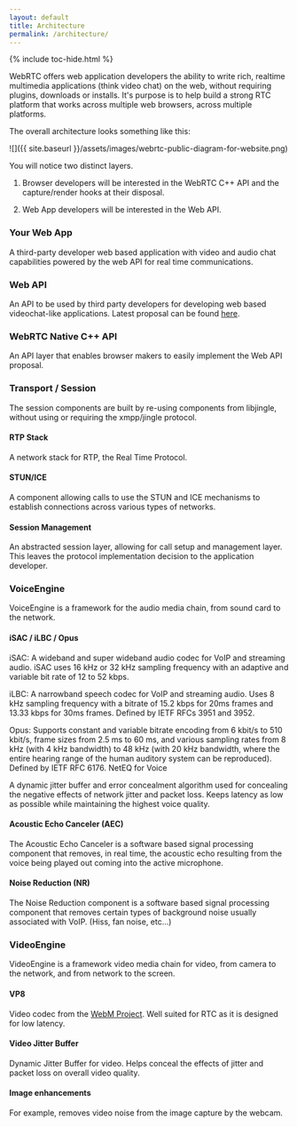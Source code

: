 ```yaml
---
layout: default
title: Architecture
permalink: /architecture/
---
```


{% include toc-hide.html %}


WebRTC offers web application developers the ability to write rich, realtime
multimedia applications (think video chat) on the web, without requiring
plugins, downloads or installs. It's purpose is to help build a strong RTC
platform that works across multiple web browsers, across multiple platforms.

The overall architecture looks something like this:

![]({{ site.baseurl }}/assets/images/webrtc-public-diagram-for-website.png)

You will notice two distinct layers.

  1. Browser developers will be interested in the WebRTC C++ API and the
     capture/render hooks at their disposal.

  2. Web App developers will be interested in the Web API.


###  Your Web App

A third-party developer web based application with video and audio chat
capabilities powered by the web API for real time communications.


### Web API

An API to be used by third party developers for developing web based
videochat-like applications. Latest proposal can be found [here][1].

[1]: http://w3c.github.io/webrtc-pc/


### WebRTC Native C++ API

An API layer that enables browser makers to easily implement the Web API
proposal.


### Transport / Session

The session components are built by re-using components from libjingle,
without using or requiring the xmpp/jingle protocol.


#### RTP Stack

A network stack for RTP, the Real Time Protocol.


#### STUN/ICE

A component allowing calls to use the STUN and ICE mechanisms to establish
connections across various types of networks.


#### Session Management

An abstracted session layer, allowing for call setup and management layer.
This leaves the protocol implementation decision to the application developer.


### VoiceEngine

VoiceEngine is a framework for the audio media chain, from sound card to the
network.


#### iSAC / iLBC / Opus

iSAC: A wideband and super wideband audio codec for VoIP and streaming audio.
iSAC uses 16 kHz or 32 kHz sampling frequency with an adaptive and variable
bit rate of 12 to 52 kbps.

iLBC: A narrowband speech codec for VoIP and streaming audio. Uses 8 kHz
sampling frequency with a bitrate of 15.2 kbps for 20ms frames and 13.33 kbps
for 30ms frames. Defined by IETF RFCs 3951 and 3952.

Opus: Supports constant and variable bitrate encoding from 6 kbit/s to 510
kbit/s, frame sizes from 2.5 ms to 60 ms, and various sampling rates from 8
kHz (with 4 kHz bandwidth) to 48 kHz (with 20 kHz bandwidth, where the entire
hearing range of the human auditory system can be reproduced). Defined by IETF
RFC 6176. NetEQ for Voice

A dynamic jitter buffer and error concealment algorithm used for concealing
the negative effects of network jitter and packet loss. Keeps latency as low
as possible while maintaining the highest voice quality.


#### Acoustic Echo Canceler (AEC)

The Acoustic Echo Canceler is a software based signal processing component
that removes, in real time, the acoustic echo resulting from the voice being
played out coming into the active microphone.


#### Noise Reduction (NR)

The Noise Reduction component is a software based signal processing component
that removes certain types of background noise usually associated with VoIP.
(Hiss, fan noise, etc...)


### VideoEngine

VideoEngine is a framework video media chain for video, from camera to the
network, and from network to the screen.


#### VP8

Video codec from the [WebM Project]. Well suited for RTC as it is designed for
low latency.

[WebM Project]: http://www.webmproject.org/


#### Video Jitter Buffer

Dynamic Jitter Buffer for video. Helps conceal the effects of jitter and
packet loss on overall video quality.


#### Image enhancements

For example, removes video noise from the image capture by the webcam.

